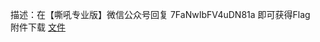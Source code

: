 描述：在【嘶吼专业版】微信公众号回复 7FaNwIbFV4uDN81a 即可获得Flag<br>
附件下载 <a href="https://roarctf.4hou.com/files/2veCo2hhpw3tirYhRoL5qQSFhwedTxsGXjpH1HSzaHcS4xqLXoLkmnw1Gg5FNPXBoieEeM2KHpzv3cSjUunW1E4WDC4oBUNgLKe7BuRyHaMEpDwWnjoemJPdMVJDCsiDaGHXE?token=25PUqDj7X8CmSgDRNQqFmLo9T3SyvPccjLdTeNK56sVSBshzjVGDfpKcTroFZ2qez1874UjR6avrA4Fvs1uHyWN7CNWjTpVEGCxfvuuTp53qakyAx7niECdPA2kzgj9sVXusBHvwrWUxEbxsXVXD4dv6Vc9WrCuPxDf9rfpPCUJWYJ">文件</a>
